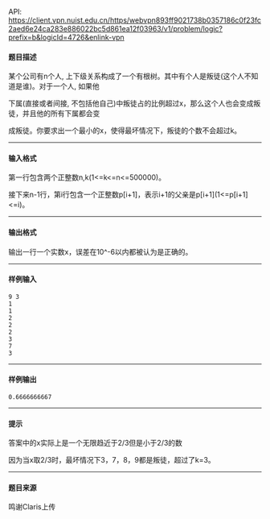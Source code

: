 API: https://client.vpn.nuist.edu.cn/https/webvpn893ff9021738b0357186c0f23fc2aed6e24ca283e886022bc5d861ea12f03963/v1/problem/logic?prefix=b&logicId=4726&enlink-vpn

#### 题目描述

某个公司有n个人, 上下级关系构成了一个有根树。其中有个人是叛徒(这个人不知道是谁)。对于一个人, 如果他

下属(直接或者间接, 不包括他自己)中叛徒占的比例超过x，那么这个人也会变成叛徒，并且他的所有下属都会变

成叛徒。你要求出一个最小的x，使得最坏情况下，叛徒的个数不会超过k。

---

#### 输入格式

第一行包含两个正整数n,k(1<=k<=n<=500000)。

接下来n-1行，第i行包含一个正整数p\[i+1\]，表示i+1的父亲是p\[i+1\](1<=p\[i+1\]<=i)。

---

#### 输出格式

输出一行一个实数x，误差在10^-6以内都被认为是正确的。

---

#### 样例输入
```
9 3
1
1
2
2
2
3
7
3
```

---

#### 样例输出
```
0.6666666667
```

---

#### 提示

答案中的x实际上是一个无限趋近于2/3但是小于2/3的数

因为当x取2/3时，最坏情况下3，7，8，9都是叛徒，超过了k=3。

---

#### 题目来源

鸣谢Claris上传